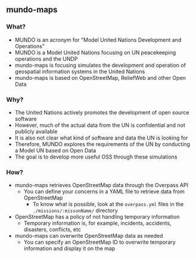 ## mundo-maps

### What?

- MUNDO is an acronym for "Model United Nations Development and Operations"
- MUNDO is a Model United Nations focusing on UN peacekeeping operations and the UNDP
- mundo-maps is focusing simulates the development and operation of geospatial information systems in the United Nations
- mundo-maps is based on OpenStreetMap, ReliefWeb and other Open Data

### Why?

- The United Nations actively promotes the development of open source software
- However, much of the actual data from the UN is confidential and not publicly available
- It is also not clear what kind of software and data the UN is looking for
- Therefore, MUNDO explores the requirements of the UN by conducting a Model UN based on Open Data
- The goal is to develop more useful OSS through these simulations

### How?

- mundo-maps retrieves OpenStreetMap data through the Overpass API
  - You can define your concerns in a YAML file to retrieve data from OpenStreetMap
    - To know what is possible, look at the `overpass.yml` files in the `./missions/:missonName/` directory
- OpenStreetMap has a policy of not handling temporary information
  - Temporary information is, for example, incidents, accidents, disasters, conflicts, etc
- mundo-maps can overwrite OpenStreetMap data as needed
  - You can specify an OpenStreetMap ID to overwrite temporary information and display it on the map
